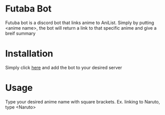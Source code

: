 # Futaba Bot

Futuba bot is a discord bot that links anime to AniList. Simply by putting \<anime name\>, the bot will return a link to that specific anime and give a breif summary

# Installation

Simply click [here](https://discordapp.com/api/oauth2/authorize?client_id=596890825133391882&permissions=0&scope=bot) and add the bot to your desired server

# Usage

Type your desired anime name with square brackets.
Ex. linking to Naruto, type \<Naruto\>
